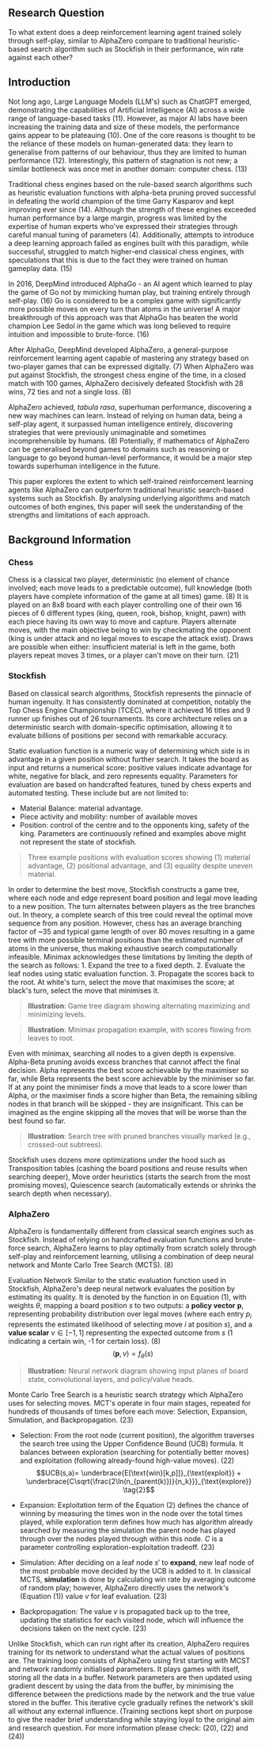 ## Research Question
To what extent does a deep reinforcement learning agent trained solely through self-play, similar to AlphaZero compare to traditional heuristic-based search algorithm such as Stockfish in their performance, win rate against each other?
## Introduction
Not long ago, Large Language Models (LLM's) such as ChatGPT emerged, demonstrating the capabilities of Artificial Intelligence (AI) across a wide range of language-based tasks (11). However, as major AI labs have been increasing the training data and size of these models, the performance gains appear to be plateauing (10). One of the core reasons is thought to be the reliance of these models on human-generated data: they learn to generalise from patterns of our behaviour, thus they are limited to human performance (12). Interestingly, this pattern of stagnation is not new; a similar bottleneck was once met in another domain: computer chess. (13)

Traditional chess engines based on the rule-based search algorithms such as heuristic evaluation functions with alpha-beta pruning proved successful in defeating the world champion of the time Garry Kasparov and kept improving ever since (14). Although the strength of these engines exceeded human performance by a large margin, progress was limited by the expertise of human experts who've expressed their strategies through careful manual tuning of parameters (4). Additionally, attempts to introduce a deep learning approach failed as engines built with this paradigm, while successful, struggled to match higher-end classical chess engines, with speculations that this is due to the fact they were trained on human gameplay data. (15)

In 2016, DeepMind introduced AlphaGo - an AI agent which learned to play the game of Go not by mimicking human play, but training entirely through self-play. (16) Go is considered to be a complex game with significantly more possible moves on every turn than atoms in the universe! A major breakthrough of this approach was that AlphaGo has beaten the world champion Lee Sedol in the game which was long believed to require intuition and impossible to brute-force. (16)

After AlphaGo, DeepMind developed AlphaZero, a general-purpose reinforcement learning agent capable of mastering any strategy based on two-player games that can be expressed digitally. (7) When AlphaZero was put against Stockfish, the strongest chess engine of the time, in a closed match with 100 games, AlphaZero decisively defeated Stockfish with 28 wins, 72 ties and not a single loss. (8)

AlphaZero achieved, *tabula rasa*, superhuman performance, discovering a new way machines can learn. Instead of relying on human data, being a self-play agent, it surpassed human intelligence entirely, discovering strategies that were previously unimaginable and sometimes incomprehensible by humans. (8) Potentially, if mathematics of AlphaZero can be generalised beyond games to domains such as reasoning or language to go beyond human-level performance, it would be a major step towards superhuman intelligence in the future.

This paper explores the extent to which self-trained reinforcement learning agents like AlphaZero can outperform traditional heuristic search-based systems such as Stockfish. By analysing underlying algorithms and match outcomes of both engines, this paper will seek the understanding of the strengths and limitations of each approach.
## Background Information
### Chess
Chess is a classical two player, deterministic (no element of chance involved; each move leads to a predictable outcome), full knowledge (both players have complete information of the game at all times) game. (8) It is played on an 8x8 board with each player controlling one of their own 16 pieces of 6 different types (king, queen, rook, bishop, knight, pawn) with each piece having its own way to move and capture. Players alternate moves, with the main objective being to win by checkmating the opponent (king is under attack and no legal moves to escape the attack exist). Draws are possible when either: insufficient material is left in the game, both players repeat moves 3 times, or a player can't move on their turn. (21)
### Stockfish
Based on classical search algorithms, Stockfish represents the pinnacle of human ingenuity. It has consistently dominated at competition, notably the Top Chess Engine Championship (TCEC), where it achieved 16 titles and 9 runner up finishes out of 26 tournaments. Its core architecture relies on a deterministic search with domain-specific optimisation, allowing it to evaluate billions of positions per second with remarkable accuracy.

Static evaluation function is a numeric way of determining which side is in advantage in a given position without further search. It takes the board as input and returns a numerical score: positive values indicate advantage for white, negative for black, and zero represents equality. Parameters for evaluation are based on handcrafted features, tuned by chess experts and automated testing. These include but are not limited to:
- Material Balance: material advantage.
- Piece activity and mobility: number of available moves
- Position: control of the centre and to the opponents king, safety of the king.
Parameters are continuously refined and examples above might not represent the state of stockfish.

> Three example positions with evaluation scores showing (1) material advantage, (2) positional advantage, and (3) equality despite uneven material.

In order to determine the best move, Stockfish constructs a game tree, where each node and edge represent board position and legal move leading to a new position. The turn alternates between players as the tree branches out.
In theory, a complete search of this tree could reveal the optimal move sequence from any position. However, chess has an average branching factor of ~35 and typical game length of over 80 moves resulting in a game tree with more possible terminal positions than the estimated number of atoms in the universe, thus making exhaustive search computationally infeasible. 
Minimax acknowledges these limitations by limiting the depth of the search as follows:
	1. Expand the tree to a fixed depth.
	2. Evaluate the leaf nodes using static evaluation function.
	3. Propagate the scores back to the root. At white's turn, select the move that maximises the score; at black's turn, select the move that minimises it.

> **Illustration**: Game tree diagram showing alternating maximizing and minimizing levels.

> **Illustration**: Minimax propagation example, with scores flowing from leaves to root.

Even with minimax, searching all nodes to a given depth is expensive. Alpha-Beta pruning avoids excess branches that cannot affect the final decision. Alpha represents the best score achievable by the maximiser so far, while Beta represents the best score achievable by the minimiser so far. If at any point the minimiser finds a move that leads to a score lower than Alpha, or the maximiser finds a score higher than Beta, the remaining sibling nodes in that branch will be skipped - they are insignificant. This can be imagined as the engine skipping all the moves that will be worse than the best found so far. 

> **Illustration**: Search tree with pruned branches visually marked (e.g., crossed-out subtrees).

Stockfish uses dozens more optimizations under the hood such as Transposition tables (cashing the board positions and reuse results when searching deeper), Move order heuristics (starts the search from the most promising moves), Quiescence search (automatically extends or shrinks the search depth when necessary).
### AlphaZero
AlphaZero is fundamentally different from classical search engines such as Stockfish. Instead of relying on handcrafted evaluation functions and brute-force search, AlphaZero learns to play optimally from scratch solely through self-play and reinforcement learning, utilising a combination of deep neural network and Monte Carlo Tree Search (MCTS). (8)

Evaluation Network
Similar to the static evaluation function used in Stockfish, AlphaZero's deep neural network evaluates the position by estimating its quality. It is denoted by the function in on Equation $(1)$, with weights $\theta$, mapping a board position $s$ to two outputs: a **policy vector** $\mathbf{p}$, representing probability distribution over legal moves (where each entry $p_i$ represents the estimated likelihood of selecting move $i$ at position $s$), and a **value scalar** $v\in[-1,1]$ representing the expected outcome from $s$ (1 indicating a certain win, -1 for certain loss). (8)
$$(\mathbf{p},v)=f_\theta(s) \tag{1}$$
> **Illustration:** Neural network diagram showing input planes of board state, convolutional layers, and policy/value heads.

Monte Carlo Tree Search is a heuristic search strategy which AlphaZero uses for selecting moves. MCT's operate in four main stages, repeated for hundreds of thousands of times before each move: Selection, Expansion, Simulation, and Backpropagation. (23)

- Selection: From the root node (current position), the algorithm traverses the search tree using the Upper Confidence Bound (UCB) formula. It balances between exploration (searching for potentially better moves) and exploitation (following already-found high-value moves). (22)
$$UCB(s,a)= \underbrace{E[\text{win}[k,p]]}_{\text{exploit}} + \underbrace{C\sqrt{\frac{2\ln(n_{parent(k)})}{n_k}}}_{\text{explore}} \tag{2}$$

- Expansion: Exploitation term of the Equation (2) defines the chance of winning by measuring the times won in the node over the total times played, while exploration term defines how much has algorithm already searched by measuring the simulation the parent node has played through over the nodes played through within this node. $C$ is a parameter controlling exploration-exploitation tradeoff. (23)
- Simulation:  After deciding on a leaf node $s'$ to **expand**, new leaf node of the most probable move decided by the UCB is added to it. In classical MCTS, **simulation** is done by calculating win rate by averaging outcome of random play; however, AlphaZero directly uses the network's (Equation (1)) value $v$ for leaf evaluation. (23)
- Backpropagation: The value $v$ is propagated back up to the tree, updating the statistics for each visited node, which will influence the decisions taken on the next cycle. (23)

Unlike Stockfish, which can run right after its creation, AlphaZero requires training for its network to understand what the actual values of positions are. The training loop consists of AlphaZero using first starting with MCST and network randomly initialised parameters. It plays games with itself, storing all the data in a buffer. Network parameters are then updated using gradient descent by using the data from the buffer, by minimising the difference between the predictions made by the network and the true value stored in the buffer. This iterative cycle gradually refines the network's skill all without any external influence.
(Training sections kept short on purpose to give the reader brief understanding while staying loyal to the original aim and research question. For more information please check: (20), (22) and (24))